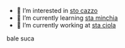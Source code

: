 - 👀 I’m interested in [sto cazzo]()
- 🌱 I’m currently learning [sta minchia]()
- 📙 I’m currently working at [sta ciola]()

bale suca
